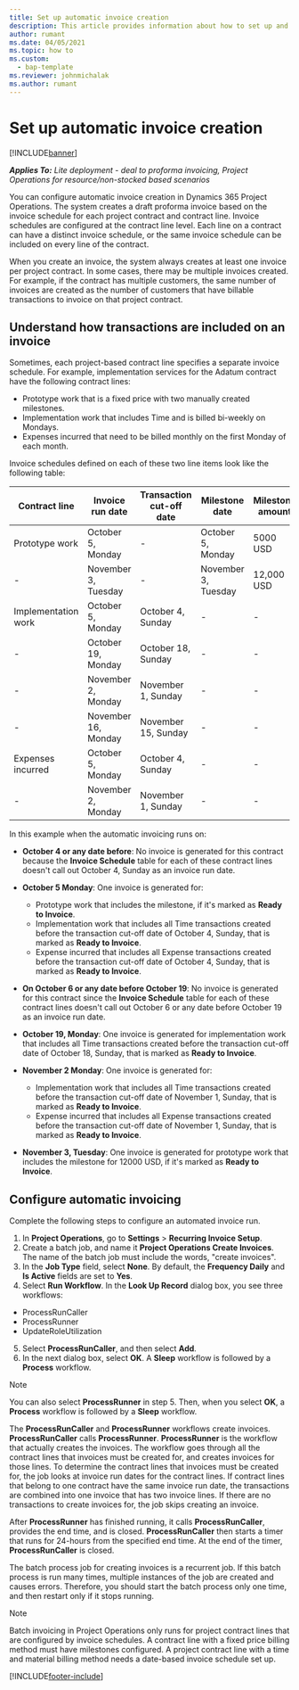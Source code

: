 ```yaml
---
title: Set up automatic invoice creation 
description: This article provides information about how to set up and configure automatic creation of proforma invoices.
author: rumant
ms.date: 04/05/2021
ms.topic: how to
ms.custom: 
  - bap-template
ms.reviewer: johnmichalak
ms.author: rumant
---
```


# Set up automatic invoice creation 

[!INCLUDE[banner](../../includes/banner.md)]

_**Applies To:** Lite deployment - deal to proforma invoicing, Project Operations for resource/non-stocked based scenarios_

You can configure automatic invoice creation in Dynamics 365 Project Operations. The system creates a draft proforma invoice based on the invoice schedule for each project contract and contract line. Invoice schedules are configured at the contract line level. Each line on a contract can have a distinct invoice schedule, or the same invoice schedule can be included on every line of the contract.

When you create an invoice, the system always creates at least one invoice per project contract. In some cases, there may be multiple invoices created. For example, if the contract has multiple customers, the same number of invoices are created as the number of customers that have billable transactions to invoice on that project contract.

## Understand how transactions are included on an invoice 

Sometimes, each project-based contract line specifies a separate invoice schedule. For example, implementation services for the Adatum contract have the following contract lines:

- Prototype work that is a fixed price with two manually created milestones.
- Implementation work that includes Time and is billed bi-weekly on Mondays.
- Expenses incurred that need to be billed monthly on the first Monday of each month.

Invoice schedules defined on each of these two line items look like the following table:

| Contract line | Invoice run date | Transaction cut-off date | Milestone date | Milestone amount |
| --- | --- | --- | --- | --- |
| Prototype work | October 5, Monday | - | October 5, Monday | 5000 USD |
| - | November 3, Tuesday | - | November 3, Tuesday | 12,000 USD |
| Implementation work | October 5, Monday | October 4, Sunday | - | - |
| - | October 19, Monday | October 18, Sunday | - | - |
| - | November 2, Monday | November 1, Sunday | - | - |
| - | November 16, Monday | November 15, Sunday | - | - |
| Expenses incurred | October 5, Monday | October 4, Sunday | - | - |
| - | November 2, Monday | November 1, Sunday | - | - |

In this example when the automatic invoicing runs on:

- **October 4 or any date before**: No invoice is generated for this contract because the **Invoice Schedule** table for each of these contract lines doesn't call out October 4, Sunday as an invoice run date.
- **October 5 Monday**: One invoice is generated for:

    - Prototype work that includes the milestone, if it's marked as **Ready to Invoice**.
    - Implementation work that includes all Time transactions created before the transaction cut-off date of October 4, Sunday, that is marked as **Ready to Invoice**.
    - Expense incurred that includes all Expense transactions created before the transaction cut-off date of October 4, Sunday, that is marked as **Ready to Invoice**.
  
- **On October 6 or any date before October 19**: No invoice is generated for this contract since the **Invoice Schedule** table for each of these contract lines doesn't call out October 6 or any date before October 19 as an invoice run date.
- **October 19, Monday**: One invoice is generated for implementation work that includes all Time transactions created before the transaction cut-off date of October 18, Sunday, that is marked as **Ready to Invoice**.
- **November 2 Monday**: One invoice is generated for:

    - Implementation work that includes all Time transactions created before the transaction cut-off date of November 1, Sunday, that is marked as **Ready to Invoice**.
    - Expense incurred that includes all Expense transactions created before the transaction cut-off date of November 1, Sunday, that is marked as **Ready to Invoice**.

- **November 3, Tuesday**: One invoice is generated for prototype work that includes the milestone for 12000 USD, if it's marked as **Ready to Invoice**.

## Configure automatic invoicing

Complete the following steps to configure an automated invoice run.

1. In **Project Operations**, go to **Settings** > **Recurring Invoice Setup**.
2. Create a batch job, and name it **Project Operations Create Invoices**. The name of the batch job must include the words, "create invoices".
3. In the **Job Type** field, select **None**. By default, the **Frequency Daily** and **Is Active** fields are set to **Yes**.
4. Select **Run Workflow**. In the **Look Up Record** dialog box, you see three workflows:

- ProcessRunCaller
- ProcessRunner
- UpdateRoleUtilization

5. Select **ProcessRunCaller**, and then select **Add**.
6. In the next dialog box, select **OK**. A **Sleep** workflow is followed by a **Process** workflow. 

> [!NOTE]
> You can also select **ProcessRunner** in step 5. Then, when you select **OK**, a **Process** workflow is followed by a **Sleep** workflow.

The **ProcessRunCaller** and **ProcessRunner** workflows create invoices. **ProcessRunCaller** calls **ProcessRunner**. **ProcessRunner** is the workflow that actually creates the invoices. The workflow goes through all the contract lines that invoices must be created for, and creates invoices for those lines. To determine the contract lines that invoices must be created for, the job looks at invoice run dates for the contract lines. If contract lines that belong to one contract have the same invoice run date, the transactions are combined into one invoice that has two invoice lines. If there are no transactions to create invoices for, the job skips creating an invoice.

After **ProcessRunner** has finished running, it calls **ProcessRunCaller**, provides the end time, and is closed. **ProcessRunCaller** then starts a timer that runs for 24-hours from the specified end time. At the end of the timer, **ProcessRunCaller** is closed.

The batch process job for creating invoices is a recurrent job. If this batch process is run many times, multiple instances of the job are created and causes errors. Therefore, you should start the batch process only one time, and then restart only if it stops running.

> [!NOTE]
> Batch invoicing in Project Operations only runs for project contract lines that are configured by invoice schedules. A contract line with a fixed price billing method must have milestones configured. A project contract line with a time and material billing method needs a date-based invoice schedule set up.


[!INCLUDE[footer-include](../../includes/footer-banner.md)]

